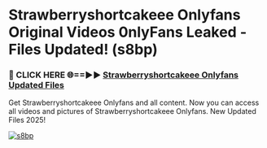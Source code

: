 # Strawberryshortcakeee Onlyfans Original Videos 0nlyFans Leaked - Files Updated! (s8bp)

<h3>🔴 CLICK HERE 🌐==►► <a href="https://tinyurl.com/ehrbuxhb" rel="nofollow">Strawberryshortcakeee Onlyfans Updated Files</a></h3>

Get Strawberryshortcakeee Onlyfans and all content. Now you can access all videos and pictures of Strawberryshortcakeee Onlyfans. New Updated Files 2025!

[![s8bp](https://i.imgur.com/lVYEuWS.gif)](https://tinyurl.com/ehrbuxhb)
